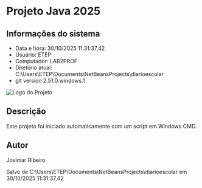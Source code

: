 # Projeto Java 2025 
 
## Informações do sistema 
- Data e hora: 30/10/2025 11:31:37,42 
- Usuário: ETEP 
- Computador: LAB2PROF 
- Diretório atual: C:\Users\ETEP\Documents\NetBeansProjects\diarioescolar 
- git version 2.51.0.windows.1 
 
![Logo do Projeto](https://uxwing.com/wp-content/themes/uxwing/download/file-and-folder-type/java-icon.png) 
 
## Descrição 
Este projeto foi iniciado automaticamente com um script em Windows CMD. 
 
## Autor 
Josimar Ribeiro 
 
Salvo de C:\Users\ETEP\Documents\NetBeansProjects\diarioescolar em 30/10/2025 11:31:37,42 
